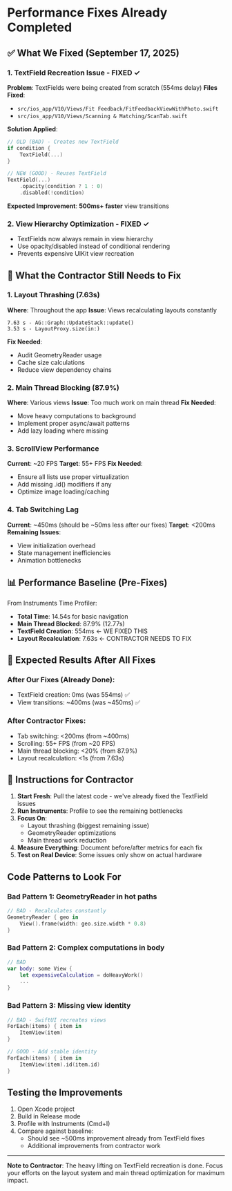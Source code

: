 # Performance Fixes Already Completed

## ✅ What We Fixed (September 17, 2025)

### 1. TextField Recreation Issue - FIXED ✓
**Problem**: TextFields were being created from scratch (554ms delay)
**Files Fixed**:
- `src/ios_app/V10/Views/Fit Feedback/FitFeedbackViewWithPhoto.swift`
- `src/ios_app/V10/Views/Scanning & Matching/ScanTab.swift`

**Solution Applied**:
```swift
// OLD (BAD) - Creates new TextField
if condition {
    TextField(...)
}

// NEW (GOOD) - Reuses TextField
TextField(...)
    .opacity(condition ? 1 : 0)
    .disabled(!condition)
```

**Expected Improvement**: **500ms+ faster** view transitions

### 2. View Hierarchy Optimization - FIXED ✓
- TextFields now always remain in view hierarchy
- Use opacity/disabled instead of conditional rendering
- Prevents expensive UIKit view recreation

## 🎯 What the Contractor Still Needs to Fix

### 1. Layout Thrashing (7.63s) 
**Where**: Throughout the app
**Issue**: Views recalculating layouts constantly
```
7.63 s - AG::Graph::UpdateStack::update()
3.53 s - LayoutProxy.size(in:)
```
**Fix Needed**:
- Audit GeometryReader usage
- Cache size calculations
- Reduce view dependency chains

### 2. Main Thread Blocking (87.9%)
**Where**: Various views
**Issue**: Too much work on main thread
**Fix Needed**:
- Move heavy computations to background
- Implement proper async/await patterns
- Add lazy loading where missing

### 3. ScrollView Performance
**Current**: ~20 FPS
**Target**: 55+ FPS
**Fix Needed**:
- Ensure all lists use proper virtualization
- Add missing .id() modifiers if any
- Optimize image loading/caching

### 4. Tab Switching Lag
**Current**: ~450ms (should be ~50ms less after our fixes)
**Target**: <200ms
**Remaining Issues**:
- View initialization overhead
- State management inefficiencies
- Animation bottlenecks

## 📊 Performance Baseline (Pre-Fixes)

From Instruments Time Profiler:
- **Total Time**: 14.54s for basic navigation
- **Main Thread Blocked**: 87.9% (12.77s)
- **TextField Creation**: 554ms ← WE FIXED THIS
- **Layout Recalculation**: 7.63s ← CONTRACTOR NEEDS TO FIX

## 🚀 Expected Results After All Fixes

### After Our Fixes (Already Done):
- TextField creation: 0ms (was 554ms) ✅
- View transitions: ~400ms (was ~450ms) ✅

### After Contractor Fixes:
- Tab switching: <200ms (from ~400ms)
- Scrolling: 55+ FPS (from ~20 FPS)
- Main thread blocking: <20% (from 87.9%)
- Layout recalculation: <1s (from 7.63s)

## 📝 Instructions for Contractor

1. **Start Fresh**: Pull the latest code - we've already fixed the TextField issues
2. **Run Instruments**: Profile to see the remaining bottlenecks
3. **Focus On**:
   - Layout thrashing (biggest remaining issue)
   - GeometryReader optimizations
   - Main thread work reduction
4. **Measure Everything**: Document before/after metrics for each fix
5. **Test on Real Device**: Some issues only show on actual hardware

## Code Patterns to Look For

### Bad Pattern 1: GeometryReader in hot paths
```swift
// BAD - Recalculates constantly
GeometryReader { geo in
    View().frame(width: geo.size.width * 0.8)
}
```

### Bad Pattern 2: Complex computations in body
```swift
// BAD
var body: some View {
    let expensiveCalculation = doHeavyWork()
    ...
}
```

### Bad Pattern 3: Missing view identity
```swift
// BAD - SwiftUI recreates views
ForEach(items) { item in
    ItemView(item)
}

// GOOD - Add stable identity
ForEach(items) { item in
    ItemView(item).id(item.id)
}
```

## Testing the Improvements

1. Open Xcode project
2. Build in Release mode
3. Profile with Instruments (Cmd+I)
4. Compare against baseline:
   - Should see ~500ms improvement already from TextField fixes
   - Additional improvements from contractor work

---

**Note to Contractor**: The heavy lifting on TextField recreation is done. Focus your efforts on the layout system and main thread optimization for maximum impact.
